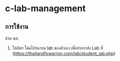 # c-lab-management

## การใช้งาน

ด้าน นศ.
1. ให้อัพฯ โค้ดโปรแกรม lab ของตัวเอง เพื่อทำการส่ง Lab ที่ (https://thailandfxwarrior.com/lab/student_lab.php)